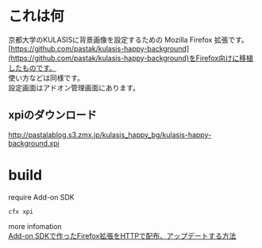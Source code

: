 # これは何

京都大学のKULASISに背景画像を設定するための Mozilla Firefox 拡張です。  
[https://github.com/pastak/kulasis-happy-background](https://github.com/pastak/kulasis-happy-background)をFirefox向けに移植したものです。  
使い方などは同様です。  
設定画面はアドオン管理画面にあります。

## xpiのダウンロード

http://pastalablog.s3.zmx.jp/kulasis_happy_bg/kulasis-happy-background.xpi


# build

require Add-on SDK 

```
cfx xpi
```

more infomation  
[Add-on SDKで作ったFirefox拡張をHTTPで配布、アップデートする方法](http://pastak.hatenablog.com/entry/2013/10/03/213040)
